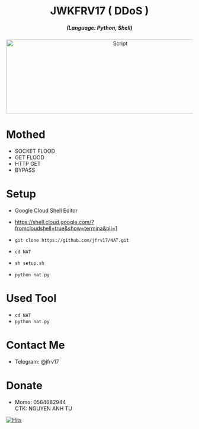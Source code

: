 <h1 align="center"> JWKFRV17 ( DDoS )</h1>
<em><h5 align="center">(Language: Python, Shell)</h5></em>
  
<p align="center"><img src="https://i.imgur.com/E2xHJTq.jpg" width="600" height="200" alt="Script"></p>

# Mothed

* SOCKET FLOOD
* GET FLOOD
* HTTP GET
* BYPASS

# Setup

* Google Cloud Shell Editor
* https://shell.cloud.google.com/?fromcloudshell=true&show=termina&pli=1

* ```git clone https://github.com/jfrv17/NAT.git```
* ```cd NAT```
* ```sh setup.sh```
* ```python nat.py```

# Used Tool

* ```cd NAT```
* ```python nat.py```

# Contact Me 
* Telegram: @jfrv17


# Donate 
* Momo: 0564682944 <br>
CTK: NGUYEN ANH TU 

[![Hits](https://hits.seeyoufarm.com/api/count/incr/badge.svg?url=https://github.com/jfrv17/NAThit-counter&count_bg=%230BD4FF&title_bg=%23525050&icon=github.svg&icon_color=%23000000&title=Views&edge_flat=true)](https://hits.seeyoufarm.com)


